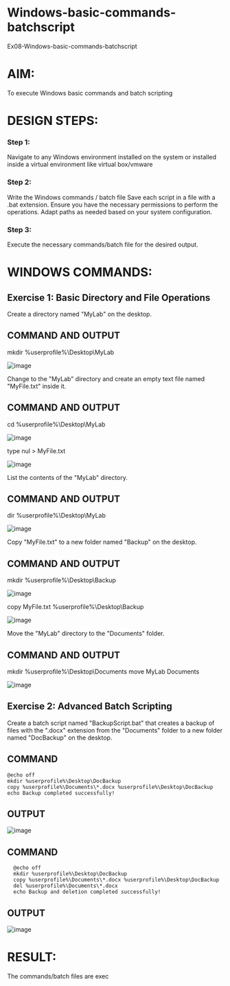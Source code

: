 # Windows-basic-commands-batchscript
Ex08-Windows-basic-commands-batchscript

# AIM:
To execute Windows basic commands and batch scripting

# DESIGN STEPS:

### Step 1:

Navigate to any Windows environment installed on the system or installed inside a virtual environment like virtual box/vmware 

### Step 2:

Write the Windows commands / batch file
Save each script in a file with a .bat extension.
Ensure you have the necessary permissions to perform the operations.
Adapt paths as needed based on your system configuration.
### Step 3:

Execute the necessary commands/batch file for the desired output. 




# WINDOWS COMMANDS:
## Exercise 1: Basic Directory and File Operations
Create a directory named "MyLab" on the desktop.


## COMMAND AND OUTPUT
mkdir %userprofile%\Desktop\MyLab

![image](https://github.com/user-attachments/assets/be3a2a60-e96d-45cf-9418-23fe6b5d95f6)

Change to the "MyLab" directory and create an empty text file named "MyFile.txt" inside it.


## COMMAND AND OUTPUT
cd %userprofile%\Desktop\MyLab

![image](https://github.com/user-attachments/assets/09ecfaee-f963-4b02-854e-b6a175471a10)

type nul > MyFile.txt

![image](https://github.com/user-attachments/assets/40eb4147-181c-452e-a721-ff86df22fe57)

List the contents of the "MyLab" directory.


## COMMAND AND OUTPUT
dir %userprofile%\Desktop\MyLab

![image](https://github.com/user-attachments/assets/ff6d92a2-3a11-45df-9ff3-22035b636ebb)

Copy "MyFile.txt" to a new folder named "Backup" on the desktop.

## COMMAND AND OUTPUT
mkdir %userprofile%\Desktop\Backup

![image](https://github.com/user-attachments/assets/31a95ef7-0377-4e71-8371-479c8496df76)

copy MyFile.txt %userprofile%\Desktop\Backup

![image](https://github.com/user-attachments/assets/71aeda84-71f4-4f3c-9854-32e4d691e579)

Move the "MyLab" directory to the "Documents" folder.


## COMMAND AND OUTPUT
mkdir %userprofile%\Desktop\Documents
move MyLab Documents

![image](https://github.com/user-attachments/assets/d184b230-ca78-42d0-b702-52e521c85d9e)

## Exercise 2: Advanced Batch Scripting
Create a batch script named "BackupScript.bat" that creates a backup of files with the ".docx" extension from the "Documents" folder to a new folder named "DocBackup" on the desktop.
## COMMAND
```
@echo off
mkdir %userprofile%\Desktop\DocBackup
copy %userprofile%\Documents\*.docx %userprofile%\Desktop\DocBackup
echo Backup completed successfully!
```
## OUTPUT

![image](https://github.com/user-attachments/assets/4cf3c508-ffe3-4b54-96a8-c9169988c893)

## COMMAND
```
  @echo off
  mkdir %userprofile%\Desktop\DocBackup
  copy %userprofile%\Documents\*.docx %userprofile%\Desktop\DocBackup
  del %userprofile%\Documents\*.docx
  echo Backup and deletion completed successfully!
```
## OUTPUT

![image](https://github.com/user-attachments/assets/3463040f-f83a-4484-a803-28558f5639de)

# RESULT:
The commands/batch files are exec 
